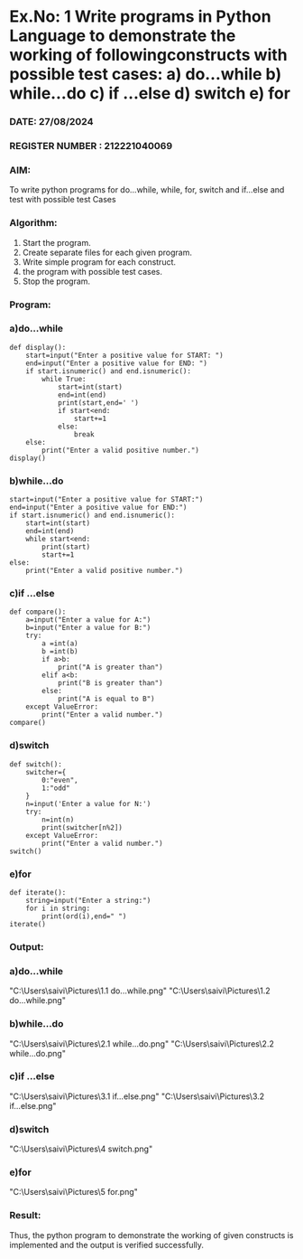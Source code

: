 # Ex.No: 1 Write programs in Python Language to demonstrate the working of followingconstructs with possible test cases: a) do…while b) while…do c) if …else d) switch e) for 

### DATE: 27/08/2024                                                                            
### REGISTER NUMBER : 212221040069

### AIM:  
To write python programs for do…while, while, for, switch and if…else and test with possible test 
Cases 

### Algorithm:
1. Start the program.
2. Create separate files for each given program.
3. Write simple program for each construct.
4.  the program with possible test cases.
5. Stop the program.
### Program:
### a)do…while
```
def display():
    start=input("Enter a positive value for START: ")
    end=input("Enter a positive value for END: ")
    if start.isnumeric() and end.isnumeric():
        while True:
            start=int(start)
            end=int(end)
            print(start,end=' ')
            if start<end:
                start+=1
            else:
                break
    else:
        print("Enter a valid positive number.")
display()
```
### b)while…do
```
start=input("Enter a positive value for START:")
end=input("Enter a positive value for END:")
if start.isnumeric() and end.isnumeric():
    start=int(start)
    end=int(end)
    while start<end:
        print(start)
        start+=1
else:
    print("Enter a valid positive number.")
```
### c)if …else
```
def compare():
    a=input("Enter a value for A:")
    b=input("Enter a value for B:")
    try:
        a =int(a)
        b =int(b)
        if a>b:
            print("A is greater than")
        elif a<b:
            print("B is greater than")
        else:
            print("A is equal to B")
    except ValueError:
        print("Enter a valid number.")
compare()
```
### d)switch
```
def switch():
    switcher={
        0:"even",
        1:"odd"
    }
    n=input('Enter a value for N:')
    try:
        n=int(n)
        print(switcher[n%2])
    except ValueError:
        print("Enter a valid number.")
switch()
```
### e)for 
```
def iterate():
    string=input("Enter a string:")
    for i in string:
        print(ord(i),end=" ")
iterate()
```
### Output:
### a)do…while
"C:\Users\saivi\Pictures\1.1 do...while.png"
"C:\Users\saivi\Pictures\1.2 do...while.png"
### b)while…do
"C:\Users\saivi\Pictures\2.1 while...do.png"
"C:\Users\saivi\Pictures\2.2 while...do.png"
### c)if …else
"C:\Users\saivi\Pictures\3.1 if...else.png"
"C:\Users\saivi\Pictures\3.2 if...else.png"
### d)switch
"C:\Users\saivi\Pictures\4 switch.png"
### e)for
"C:\Users\saivi\Pictures\5 for.png"

### Result:
Thus, the python program to demonstrate the working of given constructs is implemented and the output is verified successfully.


